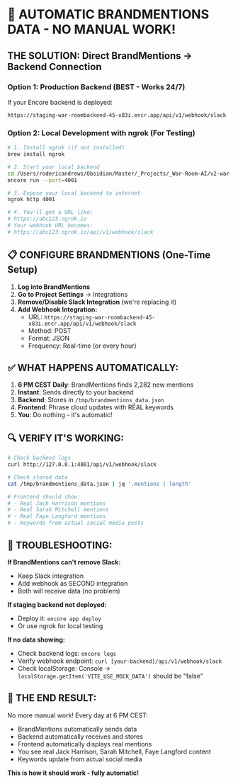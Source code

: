 # 🚀 AUTOMATIC BRANDMENTIONS DATA - NO MANUAL WORK!

## THE SOLUTION: Direct BrandMentions → Backend Connection

### Option 1: Production Backend (BEST - Works 24/7)
If your Encore backend is deployed:
```
https://staging-war-roombackend-45-x83i.encr.app/api/v1/webhook/slack
```

### Option 2: Local Development with ngrok (For Testing)
```bash
# 1. Install ngrok (if not installed)
brew install ngrok

# 2. Start your local backend
cd /Users/rodericandrews/Obsidian/Master/_Projects/_War-Room-AI/v2-war-room/3_Backend_Codebase/4.5
encore run --port=4001

# 3. Expose your local backend to internet
ngrok http 4001

# 4. You'll get a URL like:
# https://abc123.ngrok.io
# Your webhook URL becomes:
# https://abc123.ngrok.io/api/v1/webhook/slack
```

## 📋 CONFIGURE BRANDMENTIONS (One-Time Setup)

1. **Log into BrandMentions**
2. **Go to Project Settings** → Integrations
3. **Remove/Disable Slack Integration** (we're replacing it)
4. **Add Webhook Integration:**
   - URL: `https://staging-war-roombackend-45-x83i.encr.app/api/v1/webhook/slack`
   - Method: POST
   - Format: JSON
   - Frequency: Real-time (or every hour)

## ✅ WHAT HAPPENS AUTOMATICALLY:

1. **6 PM CEST Daily**: BrandMentions finds 2,282 new mentions
2. **Instant**: Sends directly to your backend
3. **Backend**: Stores in `/tmp/brandmentions_data.json`
4. **Frontend**: Phrase cloud updates with REAL keywords
5. **You**: Do nothing - it's automatic!

## 🔍 VERIFY IT'S WORKING:

```bash
# Check backend logs
curl http://127.0.0.1:4001/api/v1/webhook/slack

# Check stored data
cat /tmp/brandmentions_data.json | jq '.mentions | length'

# Frontend should show:
# - Real Jack Harrison mentions
# - Real Sarah Mitchell mentions  
# - Real Faye Langford mentions
# - Keywords from actual social media posts
```

## 🚨 TROUBLESHOOTING:

**If BrandMentions can't remove Slack:**
- Keep Slack integration
- Add webhook as SECOND integration
- Both will receive data (no problem)

**If staging backend not deployed:**
- Deploy it: `encore app deploy`
- Or use ngrok for local testing

**If no data showing:**
- Check backend logs: `encore logs`
- Verify webhook endpoint: `curl [your-backend]/api/v1/webhook/slack`
- Check localStorage: Console → `localStorage.getItem('VITE_USE_MOCK_DATA')` should be "false"

## 🎯 THE END RESULT:

No more manual work! Every day at 6 PM CEST:
- BrandMentions automatically sends data
- Backend automatically receives and stores
- Frontend automatically displays real mentions
- You see real Jack Harrison, Sarah Mitchell, Faye Langford content
- Keywords update from actual social media

**This is how it should work - fully automatic!**